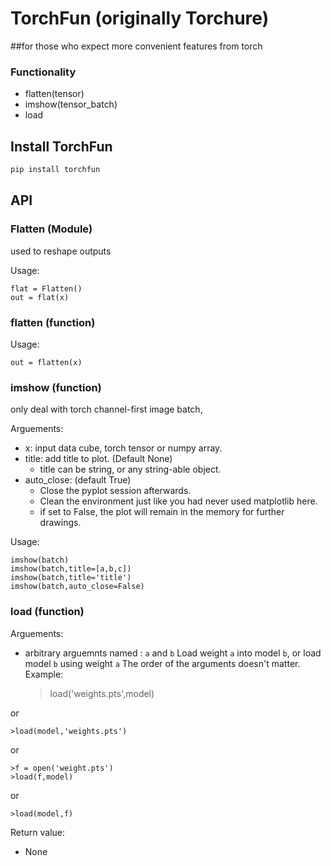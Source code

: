 # TorchFun (originally Torchure)

##for those who expect more convenient features from torch
<!-- ### -- for those who suffer from torch -->

### Functionality

* flatten(tensor)
* imshow(tensor_batch)
* load

## Install TorchFun

```bash
pip install torchfun
```

## API

### Flatten (Module)
used to reshape outputs

Usage:

    flat = Flatten()
    out = flat(x)


### flatten (function)

Usage:

    out = flatten(x)


### imshow (function)

only deal with torch channel-first image batch,

Arguements:

* x: input data cube, torch tensor or numpy array.
* title: add title to plot. (Default None)
    * title can be string, or any string-able object.
* auto_close: (default True) 
    * Close the pyplot session afterwards. 
    * Clean the environment just like you had never used matplotlib here.
    * if set to False, the plot will remain in the memory for further drawings.

Usage:

    imshow(batch)
    imshow(batch,title=[a,b,c])
    imshow(batch,title='title')
    imshow(batch,auto_close=False) 

### load (function)
Arguements:
* arbitrary arguemnts named : `a` and `b`
Load weight `a` into model `b`, or load model `b` using weight `a`
The order of the arguments doesn't matter.
Example:

    >load('weights.pts',model)

or

    >load(model,'weights.pts')

or

    >f = open('weight.pts')
    >load(f,model)

or

    >load(model,f)

Return value:
* None